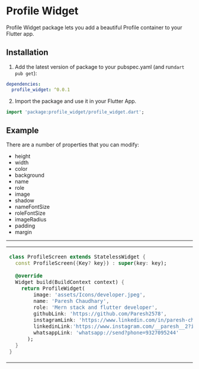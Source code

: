 

# Profile Widget

Profile Widget package lets you add a beautiful Profile container to your Flutter app.

## Installation

1. Add the latest version of package to your pubspec.yaml (and run`dart pub get`):
```yaml
dependencies:
  profile_widget: ^0.0.1
```
2. Import the package and use it in your Flutter App.
```dart
import 'package:profile_widget/profile_widget.dart';
```

## Example
There are a number of properties that you can modify:

- height
- width
- color
- background
- name
- role
- image
- shadow
- nameFontSize
- roleFontSize
- imageRadius
- padding
- margin

<hr>

<table>
<tr>
<td>

```dart
class ProfileScreen extends StatelessWidget {  
  const ProfileScreen({Key? key}) : super(key: key);  
  
  @override  
  Widget build(BuildContext context) {  
    return ProfileWidget(
        image: 'assets/Icons/developer.jpeg',
        name: 'Paresh Chaudhary',
        role: 'Mern stack and flutter developer',
        githubLink: 'https://github.com/Paresh2578',
        instagramLink: 'https://www.linkedin.com/in/paresh-chaudhary-90b68224b',
        linkedinLink:'https://www.instagram.com/__paresh__2?igsh=OXZod2JkYXRhbHZ6' ,
        whatsappLink: 'whatsapp://send?phone=9327095244'
      );  
  }  
}
```

</td>
<td>
<img  src="https://i.ibb.co/9pz49nz/profile-Widget.png"  alt="">
</td>
</tr>
</table>
